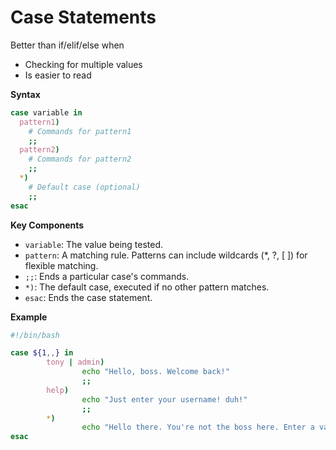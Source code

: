 # Case Statements
Better than if/elif/else when
- Checking for multiple values
- Is easier to read

**Syntax**
```bash
case variable in
  pattern1)
    # Commands for pattern1
    ;;
  pattern2)
    # Commands for pattern2
    ;;
  *)
    # Default case (optional)
    ;;
esac
```

**Key Components**
- `variable`: The value being tested.
- `pattern`: A matching rule. Patterns can include wildcards (*, ?, [ ]) for flexible matching.
- `;;`: Ends a particular case's commands.
- `*)`: The default case, executed if no other pattern matches.
- `esac`: Ends the case statement.

**Example**
```bash
#!/bin/bash

case ${1,,} in
        tony | admin)
                echo "Hello, boss. Welcome back!"
                ;;
        help)
                echo "Just enter your username! duh!"
                ;;
        *)
                echo "Hello there. You're not the boss here. Enter a valid username!"
esac
```
